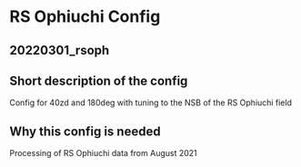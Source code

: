 # RS Ophiuchi Config

## 20220301_rsoph

## Short description of the config

Config for 40zd and 180deg with tuning to the NSB of the RS Ophiuchi field

## Why this config is needed

Processing of RS Ophiuchi data from August 2021